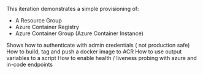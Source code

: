 
This iteration demonstrates a simple provisioning of:
- A Resource Group 
- Azure Container Registry 
- Azure Container Group (Azure Container Instance)

Shows how to authenticate with admin credentials ( not production safe)
How to build, tag and push a docker image to ACR 
How to use output variables to a script 
How to enable health / liveness probing with azure and  in-code endpoints



